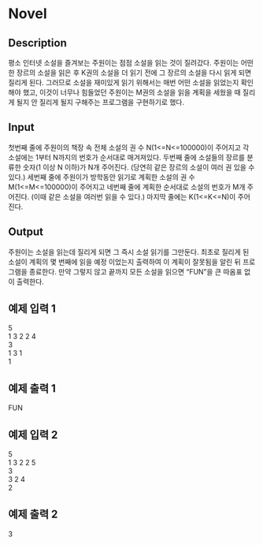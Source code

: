 # Novel

## Description

평소 인터넷 소설을 즐겨보는 주원이는 점점 소설을 읽는 것이 질려갔다. 주원이는 어떤 한 장르의 소설을 읽은 후 K권의 소설을 더 읽기 전에 그 장르의 소설을 다시 읽게 되면 질리게 된다. 그러므로 소설을 재미있게 읽기 위해서는 매번 어떤 소설을 읽었는지 확인해야 했고, 이것이 너무나 힘들었던 주원이는 M권의 소설을 읽을 계획을 세웠을 때 질리게 될지 안 질리게 될지 구해주는 프로그램을 구현하기로 했다.

## Input

첫번째 줄에 주원이의 책장 속 전체 소설의 권 수 N(1<=N<=100000)이 주어지고 각 소설에는 1부터 N까지의 번호가 순서대로 매겨져있다. 두번째 줄에 소설들의 장르를 분류한 숫자(1 이상 N 이하)가 N개 주어진다. (당연히 같은 장르의 소설이 여러 권 있을 수 있다.) 세번째 줄에 주원이가 방학동안 읽기로 계획한 소설의 권 수 M(1<=M<=100000)이 주어지고 네번째 줄에 계획한 순서대로 소설의 번호가 M개 주어진다. (이때 같은 소설을 여러번 읽을 수 있다.) 마지막 줄에는 K(1<=K<=N)이 주어진다.

## Output

주원이는 소설을 읽는데 질리게 되면 그 즉시 소설 읽기를 그만둔다. 최초로 질리게 된 소설이 계획의 몇 번째에 읽을 예정 이었는지 출력하여 이 계획이 잘못됨을 알린 뒤 프로그램을 종료한다. 만약 그렇지 않고 끝까지 모든 소설을 읽으면 “FUN”을 큰 따옴표 없이 출력한다. 

## 예제 입력 1
5  
1 3 2 2 4  
3  
1 3 1  
1
## 예제 출력 1
FUN

## 예제 입력 2
5  
1 3 2 2 5  
3  
3 2 4  
2
## 예제 출력 2
3